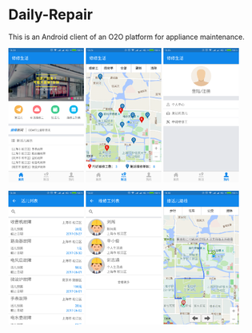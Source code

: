 # Daily-Repair

This is an Android client of an O2O platform for appliance maintenance.

<p align="left">
    <img width="30%" height="30%" src="demo/demo_1.png">
    <img width="30%" height="30%" src="demo/demo_2.png">
    <img width="30%" height="30%" src="demo/demo_3.png">
</p>

<p align="left">
    <img width="30%" height="30%" src="demo/demo_4.png">
    <img width="30%" height="30%" src="demo/demo_5.png">
    <img width="30%" height="30%" src="demo/demo_6.png">
</p>